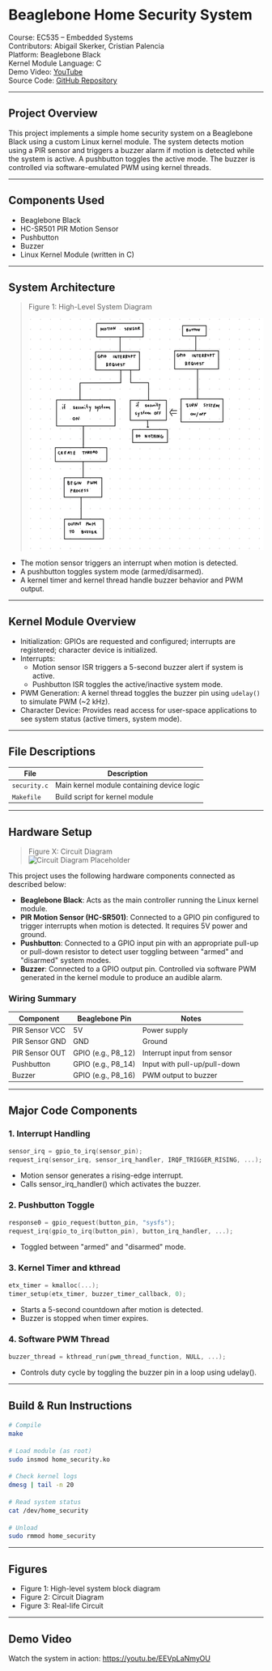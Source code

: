 # Beaglebone Home Security System

Course: EC535 – Embedded Systems  
Contributors: Abigail Skerker, Cristian Palencia  
Platform: Beaglebone Black  
Kernel Module Language: C  
Demo Video: [YouTube](https://youtu.be/EEVpLaNmyOU)  
Source Code: [GitHub Repository](https://github.com/cpalencica/SecuritySystem)

---

## Project Overview

This project implements a simple home security system on a Beaglebone Black using a custom Linux kernel module. The system detects motion using a PIR sensor and triggers a buzzer alarm if motion is detected while the system is active. A pushbutton toggles the active mode. The buzzer is controlled via software-emulated PWM using kernel threads.

---

## Components Used

- Beaglebone Black
- HC-SR501 PIR Motion Sensor
- Pushbutton
- Buzzer
- Linux Kernel Module (written in C)

---

## System Architecture

> Figure 1: High-Level System Diagram
>
> ![System Diagram Placeholder](./figures/figure1.png)

- The motion sensor triggers an interrupt when motion is detected.
- A pushbutton toggles system mode (armed/disarmed).
- A kernel timer and kernel thread handle buzzer behavior and PWM output.

---

## Kernel Module Overview
- Initialization: GPIOs are requested and configured; interrupts are registered; character device is initialized.
- Interrupts:
  - Motion sensor ISR triggers a 5-second buzzer alert if system is active.
  - Pushbutton ISR toggles the active/inactive system mode.
- PWM Generation: A kernel thread toggles the buzzer pin using `udelay()` to simulate PWM (~2 kHz).
- Character Device: Provides read access for user-space applications to see system status (active timers, system mode).

---

## File Descriptions

| File | Description |
|------|-------------|
| `security.c` | Main kernel module containing device logic |
| `Makefile` | Build script for kernel module |

---
## Hardware Setup

> Figure X: Circuit Diagram  
> ![Circuit Diagram Placeholder](./figures/circuit_diagram.png)

This project uses the following hardware components connected as described below:

- **Beaglebone Black**: Acts as the main controller running the Linux kernel module.
- **PIR Motion Sensor (HC-SR501)**: Connected to a GPIO pin configured to trigger interrupts when motion is detected. It requires 5V power and ground.
- **Pushbutton**: Connected to a GPIO input pin with an appropriate pull-up or pull-down resistor to detect user toggling between "armed" and "disarmed" system modes.
- **Buzzer**: Connected to a GPIO output pin. Controlled via software PWM generated in the kernel module to produce an audible alarm.

### Wiring Summary

| Component       | Beaglebone Pin          | Notes                            |
|-----------------|-------------------------|---------------------------------|
| PIR Sensor VCC  | 5V                      | Power supply                    |
| PIR Sensor GND  | GND                     | Ground                         |
| PIR Sensor OUT  | GPIO (e.g., P8_12)      | Interrupt input from sensor    |
| Pushbutton      | GPIO (e.g., P8_14)      | Input with pull-up/pull-down   |
| Buzzer          | GPIO (e.g., P8_16)      | PWM output to buzzer           |

---

## Major Code Components

### 1. Interrupt Handling
```c
sensor_irq = gpio_to_irq(sensor_pin);
request_irq(sensor_irq, sensor_irq_handler, IRQF_TRIGGER_RISING, ...);
```

- Motion sensor generates a rising-edge interrupt.
- Calls sensor_irq_handler() which activates the buzzer.

### 2. Pushbutton Toggle
```c
response0 = gpio_request(button_pin, "sysfs");
request_irq(gpio_to_irq(button_pin), button_irq_handler, ...);
```

- Toggled between "armed" and "disarmed" mode.

### 3. Kernel Timer and kthread
```c
etx_timer = kmalloc(...);
timer_setup(etx_timer, buzzer_timer_callback, 0);
```

- Starts a 5-second countdown after motion is detected.
- Buzzer is stopped when timer expires.

### 4. Software PWM Thread

``` c
buzzer_thread = kthread_run(pwm_thread_function, NULL, ...);
``` 

- Controls duty cycle by toggling the buzzer pin in a loop using udelay().

--- 

## Build & Run Instructions
```bash
# Compile
make

# Load module (as root)
sudo insmod home_security.ko

# Check kernel logs
dmesg | tail -n 20

# Read system status
cat /dev/home_security

# Unload
sudo rmmod home_security
```

---
## Figures
- Figure 1: High-level system block diagram
- Figure 2: Circuit Diagram
- Figure 3: Real-life Circuit

---

## Demo Video
Watch the system in action: https://youtu.be/EEVpLaNmyOU